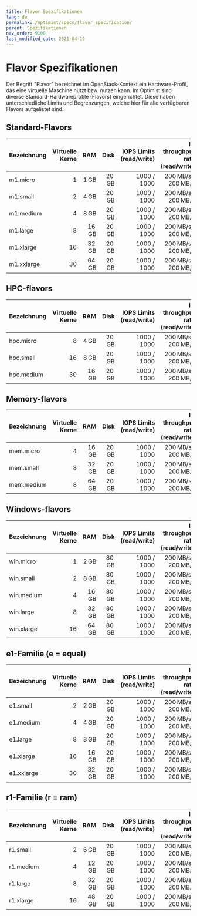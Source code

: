 ```yaml
---
title: Flavor Spezifikationen
lang: de
permalink: /optimist/specs/flavor_specification/
parent: Spezifikationen
nav_order: 9100
last_modified_date: 2021-04-19
---
```


# Flavor Spezifikationen

Der Begriff "Flavor" bezeichnet im OpenStack-Kontext ein Hardware-Profil, das eine virtuelle Maschine nutzt bzw. nutzen kann. Im Optimist
sind diverse Standard-Hardwareprofile (Flavors) eingerichtet. Diese haben unterschiedliche Limits und Begrenzungen, welche hier für alle
verfügbaren Flavors aufgelistet sind.

## Standard-Flavors

| Bezeichnung | Virtuelle Kerne |          RAM |         Disk | IOPS Limits (read/write) |   IO throughput rate (read/write) | Network Bandwidth |
| :---------- | --------------: | -----------: | -----------: | -----------------------: | --------------------------------: | ----------------: |
| m1.micro    |               1 |  1&thinsp;GB | 20&thinsp;GB |              1000 / 1000 | 200&thinsp;MB/s / 200&thinsp;MB/s |   1&thinsp;Gbit/s |
| m1.small    |               2 |  4&thinsp;GB | 20&thinsp;GB |              1000 / 1000 | 200&thinsp;MB/s / 200&thinsp;MB/s |   2&thinsp;Gbit/s |
| m1.medium   |               4 |  8&thinsp;GB | 20&thinsp;GB |              1000 / 1000 | 200&thinsp;MB/s / 200&thinsp;MB/s |   3&thinsp;Gbit/s |
| m1.large    |               8 | 16&thinsp;GB | 20&thinsp;GB |              1000 / 1000 | 200&thinsp;MB/s / 200&thinsp;MB/s |   4&thinsp;Gbit/s |
| m1.xlarge   |              16 | 32&thinsp;GB | 20&thinsp;GB |              1000 / 1000 | 200&thinsp;MB/s / 200&thinsp;MB/s |   4&thinsp;Gbit/s |
| m1.xxlarge  |              30 | 64&thinsp;GB | 20&thinsp;GB |              1000 / 1000 | 200&thinsp;MB/s / 200&thinsp;MB/s |   4&thinsp;Gbit/s |

## HPC-flavors

| Bezeichnung | Virtuelle Kerne |          RAM |         Disk | IOPS Limits (read/write) |   IO throughput rate (read/write) | Network Bandwidth |
| :---------- | --------------: | -----------: | -----------: | -----------------------: | --------------------------------: | ----------------: |
| hpc.micro   |               8 |  4&thinsp;GB | 20&thinsp;GB |              1000 / 1000 | 200&thinsp;MB/s / 200&thinsp;MB/s |   1&thinsp;Gbit/s |
| hpc.small   |              16 |  8&thinsp;GB | 20&thinsp;GB |              1000 / 1000 | 200&thinsp;MB/s / 200&thinsp;MB/s |   2&thinsp;Gbit/s |
| hpc.medium  |              30 | 16&thinsp;GB | 20&thinsp;GB |              1000 / 1000 | 200&thinsp;MB/s / 200&thinsp;MB/s |   3&thinsp;Gbit/s |

## Memory-flavors

| Bezeichnung | Virtuelle Kerne |          RAM |         Disk | IOPS Limits (read/write) |   IO throughput rate (read/write) | Network Bandwidth |
| :---------- | --------------: | -----------: | -----------: | -----------------------: | --------------------------------: | ----------------: |
| mem.micro   |               4 | 16&thinsp;GB | 20&thinsp;GB |              1000 / 1000 | 200&thinsp;MB/s / 200&thinsp;MB/s |   1&thinsp;Gbit/s |
| mem.small   |               8 | 32&thinsp;GB | 20&thinsp;GB |              1000 / 1000 | 200&thinsp;MB/s / 200&thinsp;MB/s |   2&thinsp;Gbit/s |
| mem.medium  |               8 | 64&thinsp;GB | 20&thinsp;GB |              1000 / 1000 | 200&thinsp;MB/s / 200&thinsp;MB/s |   3&thinsp;Gbit/s |

## Windows-flavors

| Bezeichnung | Virtuelle Kerne |          RAM |         Disk | IOPS Limits (read/write) |   IO throughput rate (read/write) | Network Bandwidth |
| :---------- | --------------: | -----------: | -----------: | -----------------------: | --------------------------------: | ----------------: |
| win.micro   |               1 |  2&thinsp;GB | 80&thinsp;GB |              1000 / 1000 | 200&thinsp;MB/s / 200&thinsp;MB/s |   1&thinsp;Gbit/s |
| win.small   |               2 |  8&thinsp;GB | 80&thinsp;GB |              1000 / 1000 | 200&thinsp;MB/s / 200&thinsp;MB/s |   2&thinsp;Gbit/s |
| win.medium  |               4 | 16&thinsp;GB | 80&thinsp;GB |              1000 / 1000 | 200&thinsp;MB/s / 200&thinsp;MB/s |   3&thinsp;Gbit/s |
| win.large   |               8 | 32&thinsp;GB | 80&thinsp;GB |              1000 / 1000 | 200&thinsp;MB/s / 200&thinsp;MB/s |   4&thinsp;Gbit/s |
| win.xlarge  |              16 | 64&thinsp;GB | 80&thinsp;GB |              1000 / 1000 | 200&thinsp;MB/s / 200&thinsp;MB/s |   4&thinsp;Gbit/s |

## e1-Familie (e = equal)

| Bezeichnung | Virtuelle Kerne |          RAM |         Disk | IOPS Limits (read/write) |   IO throughput rate (read/write) | Network Bandwidth |
| :---------- | --------------: | -----------: | -----------: | -----------------------: | --------------------------------: | ----------------: |
| e1.small    |               2 |  2&thinsp;GB | 20&thinsp;GB |              1000 / 1000 | 200&thinsp;MB/s / 200&thinsp;MB/s |   1&thinsp;Gbit/s |
| e1.medium   |               4 |  4&thinsp;GB | 20&thinsp;GB |              1000 / 1000 | 200&thinsp;MB/s / 200&thinsp;MB/s |   2&thinsp;Gbit/s |
| e1.large    |               8 |  8&thinsp;GB | 20&thinsp;GB |              1000 / 1000 | 200&thinsp;MB/s / 200&thinsp;MB/s |   3&thinsp;Gbit/s |
| e1.xlarge   |              16 | 16&thinsp;GB | 20&thinsp;GB |              1000 / 1000 | 200&thinsp;MB/s / 200&thinsp;MB/s |   4&thinsp;Gbit/s |
| e1.xxlarge  |              30 | 32&thinsp;GB | 20&thinsp;GB |              1000 / 1000 | 200&thinsp;MB/s / 200&thinsp;MB/s |   4&thinsp;Gbit/s |

## r1-Familie (r = ram)

| Bezeichnung | Virtuelle Kerne |          RAM |         Disk | IOPS Limits (read/write) |   IO throughput rate (read/write) | Network Bandwidth |
| :---------- | --------------: | -----------: | -----------: | -----------------------: | --------------------------------: | ----------------: |
| r1.small    |               2 |  6&thinsp;GB | 20&thinsp;GB |              1000 / 1000 | 200&thinsp;MB/s / 200&thinsp;MB/s |   1&thinsp;Gbit/s |
| r1.medium   |               4 | 12&thinsp;GB | 20&thinsp;GB |              1000 / 1000 | 200&thinsp;MB/s / 200&thinsp;MB/s |   2&thinsp;Gbit/s |
| r1.large    |               8 | 32&thinsp;GB | 20&thinsp;GB |              1000 / 1000 | 200&thinsp;MB/s / 200&thinsp;MB/s |   3&thinsp;Gbit/s |
| r1.xlarge   |              16 | 48&thinsp;GB | 20&thinsp;GB |              1000 / 1000 | 200&thinsp;MB/s / 200&thinsp;MB/s |   4&thinsp;Gbit/s |
